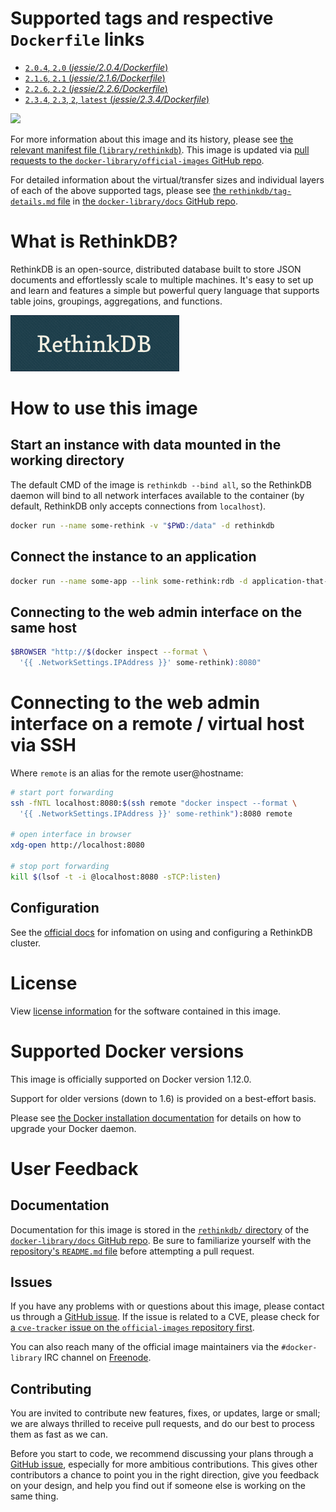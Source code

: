 # Supported tags and respective `Dockerfile` links

-	[`2.0.4`, `2.0` (*jessie/2.0.4/Dockerfile*)](https://github.com/rethinkdb/rethinkdb-dockerfiles/blob/d129775a6b33cb9e9a3ced40edda31ba9016a647/jessie/2.0.4/Dockerfile)
-	[`2.1.6`, `2.1` (*jessie/2.1.6/Dockerfile*)](https://github.com/rethinkdb/rethinkdb-dockerfiles/blob/d129775a6b33cb9e9a3ced40edda31ba9016a647/jessie/2.1.6/Dockerfile)
-	[`2.2.6`, `2.2` (*jessie/2.2.6/Dockerfile*)](https://github.com/rethinkdb/rethinkdb-dockerfiles/blob/d129775a6b33cb9e9a3ced40edda31ba9016a647/jessie/2.2.6/Dockerfile)
-	[`2.3.4`, `2.3`, `2`, `latest` (*jessie/2.3.4/Dockerfile*)](https://github.com/rethinkdb/rethinkdb-dockerfiles/blob/d129775a6b33cb9e9a3ced40edda31ba9016a647/jessie/2.3.4/Dockerfile)

[![](https://badge.imagelayers.io/rethinkdb:latest.svg)](https://imagelayers.io/?images=rethinkdb:2.0.4,rethinkdb:2.1.6,rethinkdb:2.2.6,rethinkdb:2.3.4)

For more information about this image and its history, please see [the relevant manifest file (`library/rethinkdb`)](https://github.com/docker-library/official-images/blob/master/library/rethinkdb). This image is updated via [pull requests to the `docker-library/official-images` GitHub repo](https://github.com/docker-library/official-images/pulls?q=label%3Alibrary%2Frethinkdb).

For detailed information about the virtual/transfer sizes and individual layers of each of the above supported tags, please see [the `rethinkdb/tag-details.md` file](https://github.com/docker-library/docs/blob/master/rethinkdb/tag-details.md) in [the `docker-library/docs` GitHub repo](https://github.com/docker-library/docs).

# What is RethinkDB?

RethinkDB is an open-source, distributed database built to store JSON documents and effortlessly scale to multiple machines. It's easy to set up and learn and features a simple but powerful query language that supports table joins, groupings, aggregations, and functions.

![logo](https://raw.githubusercontent.com/docker-library/docs/af9f91fe186f3ea3afee511d0a53b50088fdc381/rethinkdb/logo.png)

# How to use this image

## Start an instance with data mounted in the working directory

The default CMD of the image is `rethinkdb --bind all`, so the RethinkDB daemon will bind to all network interfaces available to the container (by default, RethinkDB only accepts connections from `localhost`).

```bash
docker run --name some-rethink -v "$PWD:/data" -d rethinkdb
```

## Connect the instance to an application

```bash
docker run --name some-app --link some-rethink:rdb -d application-that-uses-rdb
```

## Connecting to the web admin interface on the same host

```bash
$BROWSER "http://$(docker inspect --format \
  '{{ .NetworkSettings.IPAddress }}' some-rethink):8080"
```

# Connecting to the web admin interface on a remote / virtual host via SSH

Where `remote` is an alias for the remote user@hostname:

```bash
# start port forwarding
ssh -fNTL localhost:8080:$(ssh remote "docker inspect --format \
  '{{ .NetworkSettings.IPAddress }}' some-rethink"):8080 remote

# open interface in browser
xdg-open http://localhost:8080

# stop port forwarding
kill $(lsof -t -i @localhost:8080 -sTCP:listen)
```

## Configuration

See the [official docs](http://www.rethinkdb.com/docs/) for infomation on using and configuring a RethinkDB cluster.

# License

View [license information](http://www.gnu.org/licenses/agpl-3.0.html) for the software contained in this image.

# Supported Docker versions

This image is officially supported on Docker version 1.12.0.

Support for older versions (down to 1.6) is provided on a best-effort basis.

Please see [the Docker installation documentation](https://docs.docker.com/installation/) for details on how to upgrade your Docker daemon.

# User Feedback

## Documentation

Documentation for this image is stored in the [`rethinkdb/` directory](https://github.com/docker-library/docs/tree/master/rethinkdb) of the [`docker-library/docs` GitHub repo](https://github.com/docker-library/docs). Be sure to familiarize yourself with the [repository's `README.md` file](https://github.com/docker-library/docs/blob/master/README.md) before attempting a pull request.

## Issues

If you have any problems with or questions about this image, please contact us through a [GitHub issue](https://github.com/rethinkdb/rethinkdb-dockerfiles/issues). If the issue is related to a CVE, please check for [a `cve-tracker` issue on the `official-images` repository first](https://github.com/docker-library/official-images/issues?q=label%3Acve-tracker).

You can also reach many of the official image maintainers via the `#docker-library` IRC channel on [Freenode](https://freenode.net).

## Contributing

You are invited to contribute new features, fixes, or updates, large or small; we are always thrilled to receive pull requests, and do our best to process them as fast as we can.

Before you start to code, we recommend discussing your plans through a [GitHub issue](https://github.com/rethinkdb/rethinkdb-dockerfiles/issues), especially for more ambitious contributions. This gives other contributors a chance to point you in the right direction, give you feedback on your design, and help you find out if someone else is working on the same thing.
